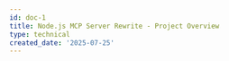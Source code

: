 ```yaml
---
id: doc-1
title: Node.js MCP Server Rewrite - Project Overview
type: technical
created_date: '2025-07-25'
---
```


